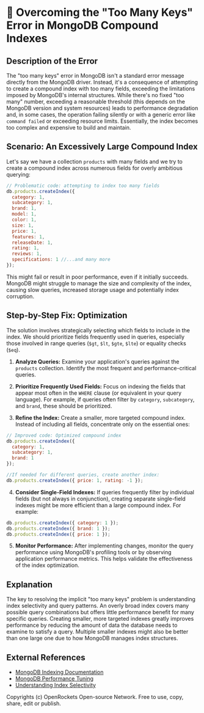 # 🐞 Overcoming the "Too Many Keys" Error in MongoDB Compound Indexes


## Description of the Error

The "too many keys" error in MongoDB isn't a standard error message directly from the MongoDB driver.  Instead, it's a consequence of attempting to create a compound index with too many fields, exceeding the limitations imposed by MongoDB's internal structures. While there's no fixed "too many" number, exceeding a reasonable threshold (this depends on the MongoDB version and system resources)  leads to performance degradation and, in some cases, the operation failing silently or with a generic error like `command failed` or exceeding resource limits.  Essentially, the index becomes too complex and expensive to build and maintain.

## Scenario:  An Excessively Large Compound Index

Let's say we have a collection `products` with many fields and we try to create a compound index across numerous fields for overly ambitious querying:

```javascript
// Problematic code: attempting to index too many fields
db.products.createIndex({
  category: 1,
  subcategory: 1,
  brand: 1,
  model: 1,
  color: 1,
  size: 1,
  price: 1,
  features: 1,
  releaseDate: 1,
  rating: 1,
  reviews: 1,
  specifications: 1 //...and many more
});
```

This might fail or result in poor performance, even if it initially succeeds.  MongoDB might struggle to manage the size and complexity of the index, causing slow queries, increased storage usage and potentially index corruption.

## Step-by-Step Fix: Optimization

The solution involves strategically selecting which fields to include in the index.  We should prioritize fields frequently used in queries, especially those involved in range queries (`$gt`, `$lt`, `$gte`, `$lte`) or equality checks (`$eq`).

1. **Analyze Queries:** Examine your application's queries against the `products` collection. Identify the most frequent and performance-critical queries.

2. **Prioritize Frequently Used Fields:**  Focus on indexing the fields that appear most often in the `WHERE` clause (or equivalent in your query language).  For example, if queries often filter by `category`, `subcategory`, and `brand`, these should be prioritized.

3. **Refine the Index:** Create a smaller, more targeted compound index.  Instead of including all fields, concentrate only on the essential ones:

```javascript
// Improved code: Optimized compound index
db.products.createIndex({
  category: 1,
  subcategory: 1,
  brand: 1
});

//If needed for different queries, create another index:
db.products.createIndex({ price: 1, rating: -1 });
```

4. **Consider Single-Field Indexes:** If queries frequently filter by individual fields (but not always in conjunction), creating separate single-field indexes might be more efficient than a large compound index.  For example:

```javascript
db.products.createIndex({ category: 1 });
db.products.createIndex({ brand: 1 });
db.products.createIndex({ price: 1 });
```

5. **Monitor Performance:** After implementing changes, monitor the query performance using MongoDB's profiling tools or by observing application performance metrics.  This helps validate the effectiveness of the index optimization.


## Explanation

The key to resolving the implicit "too many keys" problem is understanding index selectivity and query patterns.  An overly broad index covers many possible query combinations but offers little performance benefit for many specific queries.  Creating smaller, more targeted indexes greatly improves performance by reducing the amount of data the database needs to examine to satisfy a query.  Multiple smaller indexes might also be better than one large one due to how MongoDB manages index structures.



## External References

* [MongoDB Indexing Documentation](https://www.mongodb.com/docs/manual/indexes/)
* [MongoDB Performance Tuning](https://www.mongodb.com/docs/manual/tutorial/manage-performance/)
* [Understanding Index Selectivity](https://www.mongodb.com/blog/post/a-deep-dive-into-mongodb-indexes-part-1-index-selectivity)


Copyrights (c) OpenRockets Open-source Network. Free to use, copy, share, edit or publish.

